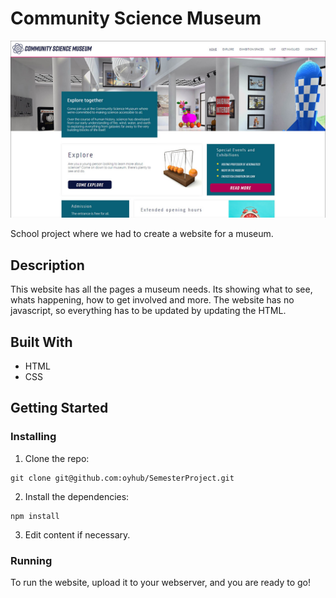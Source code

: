 # Community Science Museum

![Community Science Museum web page](/images/csm.jpg)

School project where we had to create a website for a museum.

## Description

This website has all the pages a museum needs. Its showing what to see, whats happening, how to get involved and more. The website has no javascript, so everything has to be updated by updating the HTML.

## Built With

- HTML
- CSS

## Getting Started

### Installing

1. Clone the repo:

```
git clone git@github.com:oyhub/SemesterProject.git
```

2. Install the dependencies:

```
npm install
```

3. Edit content if necessary.

### Running

To run the website, upload it to your webserver, and you are ready to go!
